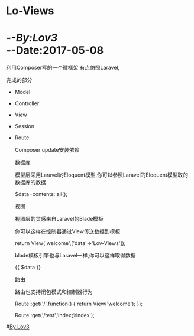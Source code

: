 # Lo-Views
-*-By:Lov3  
-*-Date:2017-05-08
==============================================
   利用Composer写的一个微框架
   有点仿照Laravel,

   完成的部分
* Model 
* Controller 
* View 
* Session 
* Route


   Composer update安装依赖
  
   数据库

   模型层采用Laravel的Eloquent模型,你可以参照Laravel的Eloquent模型取的数据库的数据

    $data=contents::all();

    
   视图
   
   视图层的灵感来自Laravel的Blade模板
   
   
   你可以这样在控制器通过View传送数据到模板

   return View('welcome',['data'=>'Lov-Views']);
   
   

   blade模板引擎也与Laravel一样,你可以这样取得数据
   
   
   {{ $data }}
   
   
   路由

   路由也支持闭包模式和控制器行为

   
   Route::get('/',function()
   {
      return View('welcome');
   });
   
   
   Route::get('/test','index@index');
   


#[By Lov3](http://www.lov3ling.com)  



